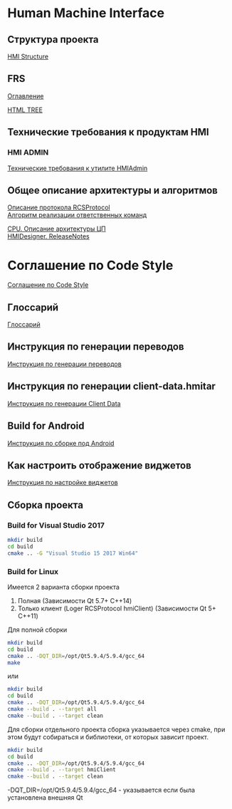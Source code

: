 # Human Machine Interface #

## Структура проекта

[HMI Structure](doc/HmiStructure.md)

## FRS 

[Оглавление](doc/FRS/FRSContents.md)

[HTML TREE](doc/FRS/tree_head.html)

## Технические требования к продуктам HMI


### HMI ADMIN
[Технические требования к утилите HMIAdmin](doc/HMIAdmin/HmiAdmin.md)

## Общее описание архитектуры и алгоритмов
[Описание протокола RCSProtocol](/doc/RCSProtocol/RCSProtocol.md)<br>
[Алгоритм реализации ответственных команд](/doc/hmi/CriticalCommandsSM.md)<br>

[CPU. Описание архитектуры ЦП](/doc/CPU/cpu.md)<br>
[HMIDesigner. ReleaseNotes](/doc/HMIDesigner/ReleaseNotes.md)<br>


# Соглашение по Code Style 

[Cоглашение по Code Style](/doc/InternalDocs/codeStyleConventions.md)

## Глоссарий
[Глоссарий](/doc/InternalDocs/glossary.md)

## Инструкция по генерации переводов
[Инструкция по генерации переводов](/doc/InternalDocs/translationGenerationInstruction.md)

## Инструкция по генерации client-data.hmitar
[Инструкция по генерации Client Data](/doc/InternalDocs/howToUpdateClientDataHmitar.md)
## Build for Android
[Инструкция по сборке под Android](doc/InternalDocs/howToGenerateAndroid.md)

## Как настроить отображение виджетов
[Инструкция по настройке виджетов](doc/hmi/ToolbarSettings.md)


## Сборка проекта ##

### Build for Visual Studio 2017
```sh
mkdir build
cd build
cmake .. -G "Visual Studio 15 2017 Win64"
```

### Build for Linux
Имеется 2 варианта сборки проекта
1. Полная (Зависимости Qt 5.7+ C++14)
2. Только клиент (Loger RCSProtocol hmiClient) (Зависимости Qt 5+ C++11)

Для полной сборки
```sh
mkdir build
cd build
cmake .. -DQT_DIR=/opt/Qt5.9.4/5.9.4/gcc_64
make
```

или

```sh
mkdir build
cd build
cmake .. -DQT_DIR=/opt/Qt5.9.4/5.9.4/gcc_64
cmake --build . --target all
cmake --build . --target clean
```

Для сборки отдельного проекта сборка указывается через cmake,
при этом будут собираться и библиотеки, от которых зависит проект.
```sh
mkdir build
cd build
cmake .. -DQT_DIR=/opt/Qt5.9.4/5.9.4/gcc_64
cmake --build . --target hmiClient
cmake --build . --target clean
```

-DQT_DIR=/opt/Qt5.9.4/5.9.4/gcc_64 - указывается если была установлена внешняя Qt

